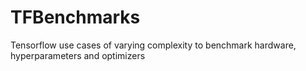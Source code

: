 # TFBenchmarks
Tensorflow use cases of varying complexity to benchmark hardware, hyperparameters and optimizers
